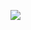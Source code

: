[![](https://visitcount.itsvg.in/api?id=nzyrk&label=Total%20Views&color=12&icon=6&pretty=true)](https://visitcount.itsvg.in)
